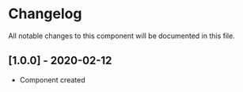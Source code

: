 # Changelog
All notable changes to this component will be documented in this file.

## [1.0.0] - 2020-02-12
- Component created
